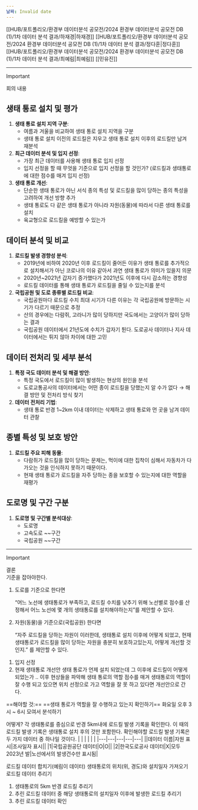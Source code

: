 ```yaml
---
날짜: Invalid date
---
```

[[HUB/포트폴리오/환경부 데이터분석 공모전/2024 환경부 데이터분석 공모전 DB (1)/1차 데이터 분석 결과/하재경|하재경]]
[[HUB/포트폴리오/환경부 데이터분석 공모전/2024 환경부 데이터분석 공모전 DB (1)/1차 데이터 분석 결과/정다훈|정다훈]]
[[HUB/포트폴리오/환경부 데이터분석 공모전/2024 환경부 데이터분석 공모전 DB (1)/1차 데이터 분석 결과/최예림|최예림]]
[[민유진]]
  
---
  

> [!important]  
> 회의 내용  
## 생태 통로 설치 및 평가
1. **생태 통로 설치 지역 구분**:
    - 여름과 겨울을 비교하여 생태 통로 설치 지역을 구분
    - 생태 통로 설치 이전의 로드킬은 지우고 생태 통로 설치 이후의 로드킬만 남겨 재분석
2. **최근 데이터 분석 및 입지 선정**:
    - 가장 최근 데이터를 사용해 생태 통로 입지 선정
    - 입지 선정을 할 때 무엇을 기준으로 입지 선정을 할 것인가? (로드킬과 생태통로에 대한 점수를 매겨 입지 선정)
3. **생태 통로 개선**:
    - 단순한 생태 통로가 아닌 서식 종의 특성 및 로드킬을 많이 당하는 종의 특성을 고려하여 개선 방향 추가
    - 생태 통로도 다 같은 생태 통로가 아니라 자원(동물)에 따라서 다른 생태 통로를 설치
    - 육교형으로 로드킬을 예방할 수 있는가
## 데이터 분석 및 비교
1. **로드킬 발생 경향성 분석**:
    - 2019년에 비하여 2020년 이후 로드킬이 줄어든 이유가 생태 통로를 추가적으로 설치해서가 아닌 코로나의 이유 같아서 과연 생태 통로가 의미가 있을지 의문
    - 2020년~2021년 갑자기 증가했다가 2021년도 이후에 다시 감소하는 경향성
    - 로드킬 데이터를 통해 생태 통로가 로드킬을 줄일 수 있는지를 분석
2. **국립공원 및 도로 종류별 로드킬 비교**:
    - 국립공원마다 로드킬 수치 최대 시기가 다른 이유는 각 국립공원에 방문하는 시기가 다르기 때문으로 추정
    - 산의 경우에는 다람쥐, 고라니가 많이 당하지만 국도에서는 고양이가 많이 당하는 결과
    - 국립공원 데이터에서 21년도에 수치가 갑자기 튄다. 도로공사 데이터나 지사 데이터에서는 튀지 않아 차이에 대한 고민
## 데이터 전처리 및 세부 분석
1. **특정 국도 데이터 분석 및 해결 방안**:
    - 특정 국도에서 로드킬이 많이 발생하는 현상의 원인을 분석
    - 도로교통공사의 데이터에서는 어떤 종이 로드킬을 당했는지 알 수가 없다 → 해결 방안 및 전처리 방식 찾기
2. **데이터 전처리 기법**:
    - 생태 통로 반경 1~2km 이내 데이터는 삭제하고 생태 통로와 먼 곳을 남겨 데이터 관찰
## 종별 특성 및 보호 방안
1. **로드킬 주요 피해 동물**:
    - 다람쥐가 로드킬을 많이 당하는 문제는, 먹이에 대한 집착이 심해서 자동차가 다가오는 것을 인식하지 못하기 때문이다.
    - 현재 생태 통로가 로드킬을 자주 당하는 종을 보호할 수 있는지에 대한 역할을 재평가
## 도로명 및 구간 구분
1. **도로명 및 구간별 분석대상**:
    - 도로명
    - 고속도로 ~~구간
    - 국립공원 ~~구간
  
---
  

> [!important]  
> 결론  
기준을 잡아야한다.
1. 도로를 기준으로 한다면
    
    “어느 노선에 생태통로가 부족하고, 로드킬 수치를 낮추기 위해 노선별로 점수를 산정해서 어느 노선에 몇 개의 생태통로를 설치해야하는지”를 제안할 수 있다.
    
2. 자원(동물)을 기준으로(국립공원) 한다면
    
    “자주 로드킬을 당하는 자원이 이러한데, 생태통로 설치 이후에 어떻게 되었고, 현재 생태통로가 로드킬을 많이 당하는 자원을 충분히 보호하고있는지, 어떻게 개선할 것인지.” 를 제안할 수 있다.
    
      
    
1) 입지 선정
2) 현재 생태통로 개선안
생태 통로가 언제 설치 되었는데 그 이후에 로드킬이 어떻게 되었는가 .. 이후 현상들을 파악해 생태 통로의 역할 점수를 매겨
생태통로의 역할이 잘 수행 되고 있으면 위치 선정으로 가고 역할을 잘 못 하고 있다면 개선안으로 간다.
  
==해야할 것:== ==생태 통로가 역할을 잘 수행하고 있는지 확인하기==
화요일 오후 3시 ~ 6시 모여서 분석하기
  
어떻게?
각 생태통로를 중심으로 반경 5km내에 로드킬 발생 기록을 확인한다.
이 때의 로드킬 발생 기록은 생태통로 설치 후의 것만 포함한다.
확인해야할 로드킬 발생 기록은 두 가지 데이터 중 하나일 것이다.
|   |   |   |   |   |
|---|---|---|---|---|
||데이터 이름|자원 표시|조사일자 표시||
|1|국립공원공단 데이터|O|O||
|2|한국도로공사 데이터|X|모두 2023년 발|노선에서의 발생건수만 표시됨|
  
로드킬 데이터 합치기(예림이 데이터)
생태통로의 위치(위, 경도)와 설치일자 가져오기
로드킬 데이터 추리기
1. 생태통로의 5km 반경 로드킬 추리기
2. 추린 로드킬 데이터 중 해당 생태통로의 설치일자 이후에 발생한 로드킬 추리기
3. 추린 로드킬 데이터 확인